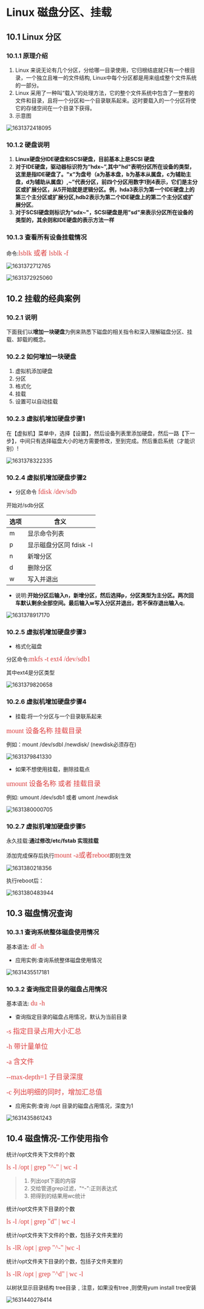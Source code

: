 # Linux 磁盘分区、挂载

## 10.1 Linux 分区

### 10.1.1 原理介绍

1. Linux 来说无论有几个分区，分给哪一目录使用，它归根结底就只有一个根目录，一个独立且唯一的文件结构, Linux中每个分区都是用来组成整个文件系统的一部分。
2. Linux 采用了一种叫“载入”的处理方法，它的整个文件系统中包含了一整套的文件和目录，且将一个分区和一个目录联系起来。这时要载入的一个分区将使它的存储空间在一个目录下获得。
3. 示意图

![1631372418095](./images/10/01.png)

### 10.1.2 硬盘说明

1. **Linux硬盘分IDE硬盘和SCSI硬盘，目前基本上是SCSI 硬盘**
2. **对于IDE硬盘，驱动器标识符为“hdx~”,其中"hd"表明分区所在设备的类型，这里是指IDE硬盘了。"x”为盘号（a为基本盘，b为基本从属盘，c为辅助主盘，d为辅助从属盘）,~”代表分区，前四个分区用数字1到4表示，它们是主分区或扩展分区，从5开始就是逻辑分区。例，hda3表示为第一个IDE硬盘上的第三个主分区或扩展分区,hdb2表示为第二个IDE硬盘上的第二个主分区或扩展分区**。
3. **对于SCSI硬盘则标识为“sdx~"，SCSI硬盘是用"sd"来表示分区所在设备的类型的，其余则和IDE硬盘的表示方法一样**

### 10.1.3 查看所有设备挂载情况

命令:<font color=#DC4040 size=4 face="黑体">lsblk 或者 lsblk -f</font>

![1631372712765](./images/10/02.png)

![1631372925060](./images/10/03.png)

## 10.2 挂载的经典案例

### 10.2.1 说明

下面我们以**增加一块硬盘**为例来熟悉下磁盘的相关指令和深入理解磁盘分区、挂载、卸载的概念。

### 10.2.2 如何增加一块硬盘

1. 虚拟机添加硬盘
2. 分区
3. 格式化
4. 挂载
5. 设置可以自动挂载

### 10.2.3 虚拟机增加硬盘步骤1

在【虚拟机】菜单中，选择【设置】，然后设备列表里添加硬盘，然后一路【下一步】，中间只有选择磁盘大小的地方需要修改，至到完成。然后重启系统（才能识别）!

![1631378322335](./images/10/04.png)

### 10.2.4 虚拟机增加硬盘步骤2

+ 分区命令  <font color=#DC4040 size=4 face="黑体">fdisk  /dev/sdb</font>

开始对/sdb分区

| 选项 | 含义                    |
| ---- | ----------------------- |
| m    | 显示命令列表            |
| p    | 显示磁盘分区同 fdisk -l |
| n    | 新增分区                |
| d    | 删除分区                |
| w    | 写入并退出              |

+ 说明:**开始分区后输入n，新增分区，然后选择p，分区类型为主分区。两次回车默认剩余全部空间。最后输入w写入分区并退出，若不保存退出输入q**。

![1631378917170](./images/10/05.png)

### 10.2.5 虚拟机增加硬盘步骤3

+ 格式化磁盘

分区命令:<font color=#DC4040 size=4 face="黑体">mkfs -t ext4 /dev/sdb1</font>

其中ext4是分区类型

![1631379820658](./images/10/06.png)

### 10.2.6 虚拟机增加硬盘步骤4

+ 挂载:将一个分区与一个目录联系起来

 <font color=#DC4040 size=4 face="黑体">mount   设备名称  挂载目录</font>

例如：mount	/dev/sdbl    /newdisk/  (newdisk必须存在)

![1631379841330](./images/10/07.png)

+ 如果不想使用挂载，删除挂载点

<font color=#DC4040 size=4 face="黑体">umount 设备名称 或者 挂载目录</font>

例如: umount /dev/sdb1 或者 umont   /newdisk

![1631380000705](./images/10/08.png)

### 10.2.7 虚拟机增加硬盘步骤5

永久挂载:**通过修改/etc/fstab 实现挂载**

添加完成保存后执行<font color=#DC4040 size=4 face="黑体">mount -a或者reboot</font>即刻生效

![1631380218356](./images/10/09.png)

执行reboot后：

![1631380483944](./images/10/10.png)

## 10.3 磁盘情况查询

### 10.3.1 查询系统整体磁盘使用情况

基本语法: <font color=#DC4040 size=4 face="黑体">df -h</font>

+ 应用实例:查询系统整体磁盘使用情况

![1631435517181](./images/10/11.png)

### 10.3.2 查询指定目录的磁盘占用情况

基本语法: <font color=#DC4040 size=4 face="黑体">du -h</font>

+ 查询指定目录的磁盘占用情况，默认为当前目录

<font color=#DC4040 size=4 face="黑体">-s 指定目录占用大小汇总</font>

<font color=#DC4040 size=4 face="黑体">-h 带计量单位</font>

<font color=#DC4040 size=4 face="黑体">-a 含文件</font>

<font color=#DC4040 size=4 face="黑体">--max-depth=1 子目录深度</font>

<font color=#DC4040 size=4 face="黑体">-c 列出明细的同时，增加汇总值</font>

+ 应用实例:查询 /opt 目录的磁盘占用情况，深度为1

![1631435861243](./images/10/12.png)

## 10.4 磁盘情况-工作使用指令

统计/opt文件夹下文件的个数

<font color=#DC4040 size=4 face="黑体">ls -l /opt | grep "^-" | wc -l</font>

> 1. 列出opt下面的内容
> 2. 交给管道grep过滤，"^-":正则表达式
> 3. 把得到的结果用wc统计

统计/opt文件夹下目录的个数

<font color=#DC4040 size=4 face="黑体">ls -l /opt | grep "d" | wc -l</font>

统计/opt文件夹下文件的个数，包括子文件夹里的

<font color=#DC4040 size=4 face="黑体">ls -lR /opt | grep "^-" |wc -l</font>

统计/opt文件夹下目录的个数，包括子文件夹里的

<font color=#DC4040 size=4 face="黑体">ls -lR /opt | grep "^d" | wc -l</font>

以树状显示目录结构 tree目录﹐注意，如果没有tree ,则使用yum install tree安装

![1631440278414](./images/10/13.png)

